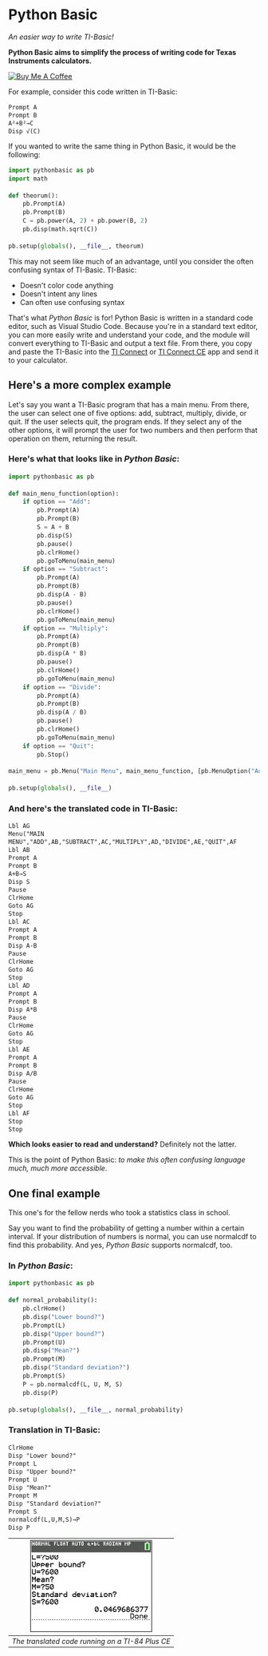 # Python Basic
*An easier way to write TI-Basic!*

**Python Basic aims to simplify the process of writing code for Texas Instruments calculators.**

<a href="https://www.buymeacoffee.com/owengold" target="_blank"><img src="https://cdn.buymeacoffee.com/buttons/default-yellow.png" alt="Buy Me A Coffee" height="41" width="174"></a>

For example, consider this code written in TI-Basic:
```
Prompt A
Prompt B
A²+B²→C
Disp √(C)
```

If you wanted to write the same thing in Python Basic, it would be the following:
```python
import pythonbasic as pb
import math

def theorum():
    pb.Prompt(A)
    pb.Prompt(B)
    C = pb.power(A, 2) + pb.power(B, 2)
    pb.disp(math.sqrt(C))

pb.setup(globals(), __file__, theorum)
```

This may not seem like much of an advantage, until you consider the often confusing syntax of TI-Basic.
TI-Basic:
* Doesn't color code anything
* Doesn't intent any lines
* Can often use confusing syntax

That's what *Python Basic* is for! Python Basic is written in a standard code editor, such as Visual Studio Code. Because you're in a standard text editor, you can more easily write and understand your code, and the module will convert everything to TI-Basic and output a text file. From there, you copy and paste the TI-Basic into the [TI Connect](https://education.ti.com/en/products/computer-software/ti-connect-sw) or [TI Connect CE](https://education.ti.com/en/products/computer-software/ti-connect-ce-sw) app and send it to your calculator.

## Here's a more complex example
Let's say you want a TI-Basic program that has a main menu. From there, the user can select one of five options: add, subtract, multiply, divide, or quit. If the user selects quit, the program ends. If they select any of the other options, it will prompt the user for two numbers and then perform that operation on them, returning the result.

### Here's what that looks like in *Python Basic*:
```python
import pythonbasic as pb

def main_menu_function(option):
    if option == "Add":
        pb.Prompt(A)
        pb.Prompt(B)
        S = A + B
        pb.disp(S)
        pb.pause()
        pb.clrHome()
        pb.goToMenu(main_menu)
    if option == "Subtract":
        pb.Prompt(A)
        pb.Prompt(B)
        pb.disp(A - B)
        pb.pause()
        pb.clrHome()
        pb.goToMenu(main_menu)
    if option == "Multiply":
        pb.Prompt(A)
        pb.Prompt(B)
        pb.disp(A * B)
        pb.pause()
        pb.clrHome()
        pb.goToMenu(main_menu)
    if option == "Divide":
        pb.Prompt(A)
        pb.Prompt(B)
        pb.disp(A / B)
        pb.pause()
        pb.clrHome()
        pb.goToMenu(main_menu)
    if option == "Quit":
        pb.Stop()

main_menu = pb.Menu("Main Menu", main_menu_function, [pb.MenuOption("Add"), pb.MenuOption("Subtract"), pb.MenuOption("Multiply"), pb.MenuOption("Divide"), pb.MenuOption("Quit")])

pb.setup(globals(), __file__)
```

### And here's the translated code in TI-Basic:
```
Lbl AG
Menu("MAIN MENU","ADD",AB,"SUBTRACT",AC,"MULTIPLY",AD,"DIVIDE",AE,"QUIT",AF
Lbl AB
Prompt A
Prompt B
A+B→S
Disp S
Pause 
ClrHome
Goto AG
Stop
Lbl AC
Prompt A
Prompt B
Disp A-B
Pause 
ClrHome
Goto AG
Stop
Lbl AD
Prompt A
Prompt B
Disp A*B
Pause 
ClrHome
Goto AG
Stop
Lbl AE
Prompt A
Prompt B
Disp A/B
Pause 
ClrHome
Goto AG
Stop
Lbl AF
Stop
Stop
```

**Which looks easier to read and understand?** Definitely not the latter.

This is the point of Python Basic: *to make this often confusing language much, much more accessible.*

## One final example
This one's for the fellow nerds who took a statistics class in school.

Say you want to find the probability of getting a number within a certain interval. If your distribution of numbers is normal, you can use normalcdf to find this probability. And yes, *Python Basic* supports normalcdf, too.

### In *Python Basic*:
```python
import pythonbasic as pb

def normal_probability():
    pb.clrHome()
    pb.disp("Lower bound?")
    pb.Prompt(L)
    pb.disp("Upper bound?")
    pb.Prompt(U)
    pb.disp("Mean?")
    pb.Prompt(M)
    pb.disp("Standard deviation?")
    pb.Prompt(S)
    P = pb.normalcdf(L, U, M, S)
    pb.disp(P)

pb.setup(globals(), __file__, normal_probability)
```

### Translation in TI-Basic:
```
ClrHome
Disp "Lower bound?"
Prompt L
Disp "Upper bound?"
Prompt U
Disp "Mean?"
Prompt M
Disp "Standard deviation?"
Prompt S
normalcdf(L,U,M,S)→P
Disp P
```
| ![The translated code running on a TI-84 Plus CE](./photos/example_three.png)
|:--:| 
| *The translated code running on a TI-84 Plus CE* |

